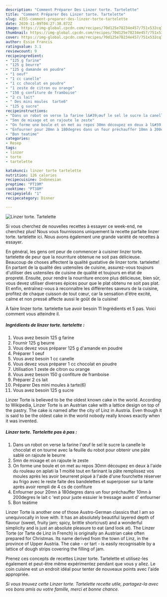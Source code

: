```yaml
---
description: "Comment Préparer Des Linzer torte. Tartelette"
title: "Comment Préparer Des Linzer torte. Tartelette"
slug: 4355-comment-preparer-des-linzer-torte-tartelette
date: 2020-11-09T04:27:38.872Z
image: https://img-global.cpcdn.com/recipes/70d125e78234e457/751x532cq70/linzer-torte-tartelette-photo-principale-de-la-recette.jpg
thumbnail: https://img-global.cpcdn.com/recipes/70d125e78234e457/751x532cq70/linzer-torte-tartelette-photo-principale-de-la-recette.jpg
cover: https://img-global.cpcdn.com/recipes/70d125e78234e457/751x532cq70/linzer-torte-tartelette-photo-principale-de-la-recette.jpg
author: Essie Francis
ratingvalue: 3.1
reviewcount: 9
recipeingredient:
- "125 g farine"
- "125 g beurre"
- "125 g damande en poudre"
- "1 oeuf"
- "1 cc canelle"
- "1 cc chocolat en poudre"
- "1 zeste de citron ou orange"
- "150 g confiture de framboise"
- "2 cs lait"
- " Des mini moules  tarte6"
- "125 g sucre"
recipeinstructions:
- "Dans un robot on verse la farine l&#39;œuf le sel le sucre la canelle le chocolat et on tourne avec la feuille du robot pour obtenir une pâte sablé on rajoute le beurre"
- "5mn de mixage et on rajoute le zeste"
- "On forme une boule et on met au repos 30mn découpez en deux à l&#39;aide du rouleau on aplati la 1 moitié tout en farinant la pâte remplissez vos moules après les avoir beurreret piqué à l&#39;aide d&#39;une fourchette réserver au frigo avec le reste faite des bandelettes et superposer sur la tarte après avoir rempli de 4 cs de confiture"
- "Enfourner pour 20mn à 180degres dans un four préchauffer 10mn à 200degres le lait c &#39;est pour juste essuier le tressage avant d&#39; enfourner"
- "Bon teatime"
categories:
- Resep
tags:
- linzer
- torte
- tartelette

katakunci: linzer torte tartelette 
nutrition: 126 calories
recipecuisine: Indonesian
preptime: "PT19M"
cooktime: "PT38M"
recipeyield: "1"
recipecategory: Dinner

---
```



![Linzer torte. Tartelette](https://img-global.cpcdn.com/recipes/70d125e78234e457/751x532cq70/linzer-torte-tartelette-photo-principale-de-la-recette.jpg)

Si vous cherchez de nouvelles recettes à essayer ce week-end, ne cherchez plus! Nous vous fournissons uniquement la recette parfaite linzer torte. tartelette ici. Nous avons également une grande variété de recettes à essayer.

En général, les gens ont peur de commencer à cuisiner linzer torte. tartelette de peur que la nourriture obtenue ne soit pas délicieuse. Beaucoup de choses affectent la qualité gustative de linzer torte. tartelette! En partant de la qualité des ustensiles de cuisine, assurez-vous toujours d'utiliser des ustensiles de cuisine de qualité et toujours en état de propreté. Ensuite, pour rendre la nourriture encore plus délicieuse, bien sûr, vous devez utiliser diverses épices pour que le plat obtenu ne soit pas plat. Et enfin, entraînez-vous à reconnaître les différentes saveurs de la cuisine, profitez de chaque cuisson de tout cœur, car la sensation d'être excité, calme et non pressé affecte aussi le goût de la cuisine!

<!--inarticleads1-->

À faire linzer torte. tartelette tue avoir besoin 11 Ingrédients et 5 pas. Voici comment vous atteindre il.

##### Ingrédients de linzer torte. tartelette :

1. Vous avez besoin 125 g farine
1. Fournir 125 g beurre
1. Vous devez vous préparer 125 g d&#39;amande en poudre
1. Préparer 1 oeuf
1. Vous avez besoin 1 cc canelle
1. Vous devez vous préparer 1 cc chocolat en poudre
1. Utilisation 1 zeste de citron ou orange
1. Vous avez besoin 150 g confiture de framboise
1. Préparer 2 cs lait
1. Préparer  Des mini moules à tarte(6)
1. Vous avez besoin 125 g sucre


Linzer Torte is believed to be the oldest known cake in the world. According to Wikipedia, Linzer Torte is an Austrian cake with a lattice design on top of the pastry. The cake is named after the city of Linz in Austria. Even though it is said to be the oldest cake in the world nobody really knows exactly when it was invented. 

<!--inarticleads2-->

##### Linzer torte. Tartelette pas à pas :

1. Dans un robot on verse la farine l&#39;œuf le sel le sucre la canelle le chocolat et on tourne avec la feuille du robot pour obtenir une pâte sablé on rajoute le beurre
1. 5mn de mixage et on rajoute le zeste
1. On forme une boule et on met au repos 30mn découpez en deux à l&#39;aide du rouleau on aplati la 1 moitié tout en farinant la pâte remplissez vos moules après les avoir beurreret piqué à l&#39;aide d&#39;une fourchette réserver au frigo avec le reste faite des bandelettes et superposer sur la tarte après avoir rempli de 4 cs de confiture
1. Enfourner pour 20mn à 180degres dans un four préchauffer 10mn à 200degres le lait c &#39;est pour juste essuier le tressage avant d&#39; enfourner
1. Bon teatime


Linzer Torte is another one of those Austro-German classics that I am so unequivocally in love with. It has an absolutely beautiful layered depth of flavour (sweet, fruity jam; spicy, brittle shortcrust) and a wonderful simplicity and is just an absolute pleasure to eat (and look at). The Linzer Torte (or Tarte de Linz in French) is originally an Austrian cake often prepared for Christmas. Its name derived from the town of Linz, in the province of Upper Austria. The cake - or tart - is easily recognisable by a lattice of dough strips covering the filling of jam. 

<!--inarticleads1-->

<p>
Prenez ces concepts de recettes Linzer torte. Tartelette et utilisez-les également et peut-être même expérimentez pendant que vous y allez. Le coin cuisine est un endroit idéal pour tenter de nouveaux points avec l'aide appropriée.
</p>

<p>
<i>Si vous trouvez cette Linzer torte. Tartelette recette utile, partagez-la avec vos bons amis ou votre famille, merci et bonne chance.</i>
</p>
